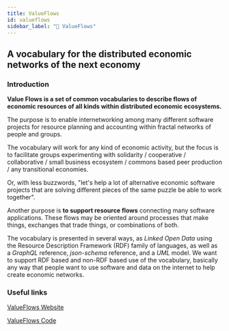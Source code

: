 ```yaml
---
title: ValueFlows
id: valueflows
sidebar_label: "🥮 ValueFlows"
---
```


<section className="reflow__doc">
  <div className="hero__img" style={{backgroundImage: "url('../img/vf.jpg')", backgroundSize: "contain", backgroundRepeat: "no-repeat"}}></div>

## A vocabulary for the distributed economic networks of the next economy


### Introduction

**Value Flows is a set of common vocabularies to describe flows of economic resources of all kinds within distributed economic ecosystems.**

The purpose is to enable internetworking among many different software projects for resource planning and accounting within fractal networks of people and groups. 

The vocabulary will work for any kind of economic activity, but the focus is to facilitate groups experimenting with solidarity / cooperative / collaborative / small business ecosystem / commons based peer production / any transitional economies.

Or, with less buzzwords, "let's help a lot of alternative economic software projects that are solving different pieces of the same puzzle be able to work together".

Another purpose is **to support resource flows** connecting many software applications. These flows may be oriented around processes that make things, exchanges that trade things, or combinations of both.

The vocabulary is presented in several ways, as _Linked Open Data_ using the Resource Description Framework (RDF) family of languages, as well as a _GraphQL_ reference, _json-schema_ reference, and a _UML_ model. We want to support RDF based and non-RDF based use of the vocabulary, basically any way that people want to use software and data on the internet to help create economic networks.

<div className="hero__img" style={{backgroundImage: "url('../img/network-of-networks.png')", backgroundSize: "contain", backgroundRepeat: "no-repeat"}}></div>


### Useful links
[ValueFlows Website](https://valueflo.ws)

[ValueFlows Code](https://lab.allmende.io/valueflows)



</section>